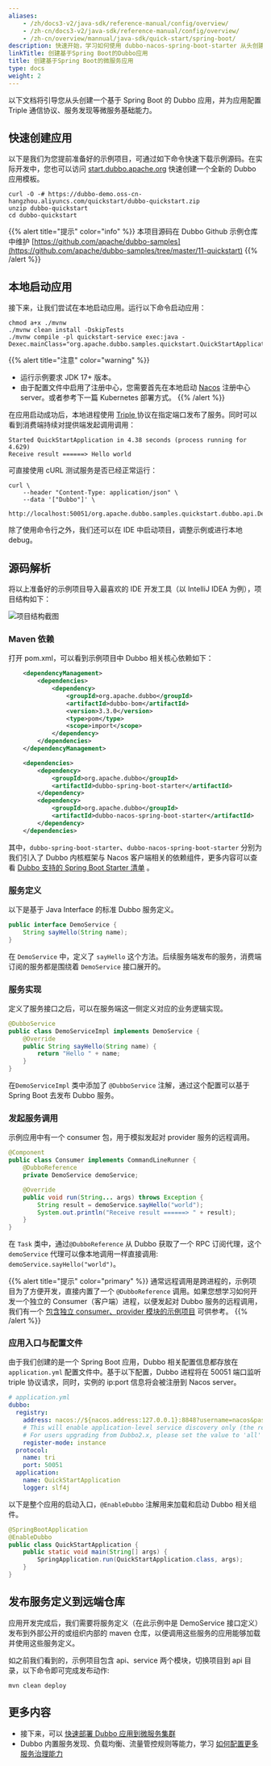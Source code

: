 ```yaml
---
aliases:
    - /zh/docs3-v2/java-sdk/reference-manual/config/overview/
    - /zh-cn/docs3-v2/java-sdk/reference-manual/config/overview/
    - /zh-cn/overview/mannual/java-sdk/quick-start/spring-boot/
description: 快速开始，学习如何使用 dubbo-nacos-spring-boot-starter 从头创建基于一个基于Spring Boot的Dubbo应用。
linkTitle: 创建基于Spring Boot的Dubbo应用
title: 创建基于Spring Boot的微服务应用
type: docs
weight: 2
---
```


以下文档将引导您从头创建一个基于 Spring Boot 的 Dubbo 应用，并为应用配置 Triple 通信协议、服务发现等微服务基础能力。

## 快速创建应用
以下是我们为您提前准备好的示例项目，可通过如下命令快速下载示例源码。在实际开发中，您也可以访问 [start.dubbo.apache.org](/zh-cn/overview/mannual/java-sdk/tasks/develop/springboot/#创建项目) 快速创建一个全新的 Dubbo 应用模板。

```shell
curl -O -# https://dubbo-demo.oss-cn-hangzhou.aliyuncs.com/quickstart/dubbo-quickstart.zip
unzip dubbo-quickstart
cd dubbo-quickstart
````
{{% alert title="提示" color="info" %}}
本项目源码在 Dubbo Github 示例仓库中维护 [https://github.com/apache/dubbo-samples](https://github.com/apache/dubbo-samples/tree/master/11-quickstart)
{{% /alert %}}

## 本地启动应用
接下来，让我们尝试在本地启动应用。运行以下命令启动应用：

```shell
chmod a+x ./mvnw
./mvnw clean install -DskipTests
./mvnw compile -pl quickstart-service exec:java -Dexec.mainClass="org.apache.dubbo.samples.quickstart.QuickStartApplication"
```

{{% alert title="注意" color="warning" %}}
* 运行示例要求 JDK 17+ 版本。
* 由于配置文件中启用了注册中心，您需要首先在本地启动 <a href="/zh-cn/overview/reference/integrations/nacos/" target="_blank_">Nacos</a> 注册中心 server。或者参考下一篇 Kubernetes 部署方式。
{{% /alert %}}

在应用启动成功后，本地进程使用 <a href="overview/mannual/java-sdk/tasks/protocols/triple" target="_blank_">Triple </a>协议在指定端口发布了服务。同时可以看到消费端持续对提供端发起调用调用：

```text
Started QuickStartApplication in 4.38 seconds (process running for 4.629)
Receive result ======> Hello world
```

可直接使用 cURL 测试服务是否已经正常运行：

```shell
curl \
    --header "Content-Type: application/json" \
    --data '["Dubbo"]' \
    http://localhost:50051/org.apache.dubbo.samples.quickstart.dubbo.api.DemoService/sayHello/
```

除了使用命令行之外，我们还可以在 IDE 中启动项目，调整示例或进行本地 debug。

## 源码解析
将以上准备好的示例项目导入最喜欢的 IDE 开发工具（以 IntelliJ IDEA 为例），项目结构如下：

<img style="max-width:400px;height:auto;" alt="项目结构截图" src="/imgs/v3/quickstart/samples.jpg"/>

### Maven 依赖
打开 pom.xml，可以看到示例项目中 Dubbo 相关核心依赖如下：

```xml
    <dependencyManagement>
        <dependencies>
            <dependency>
                <groupId>org.apache.dubbo</groupId>
                <artifactId>dubbo-bom</artifactId>
                <version>3.3.0</version>
                <type>pom</type>
                <scope>import</scope>
            </dependency>
        </dependencies>
    </dependencyManagement>

    <dependencies>
        <dependency>
            <groupId>org.apache.dubbo</groupId>
            <artifactId>dubbo-spring-boot-starter</artifactId>
        </dependency>
        <dependency>
            <groupId>org.apache.dubbo</groupId>
            <artifactId>dubbo-nacos-spring-boot-starter</artifactId>
        </dependency>
    </dependencies>
```

其中，`dubbo-spring-boot-starter`、`dubbo-nacos-spring-boot-starter` 分别为我们引入了 Dubbo 内核框架与 Nacos 客户端相关的依赖组件，更多内容可以查看 [Dubbo 支持的 Spring Boot Starter 清单](/zh-cn/overview/mannual/java-sdk/reference-manual/config/spring/spring-boot/#starter列表) 。

### 服务定义

以下是基于 Java Interface 的标准 Dubbo 服务定义。

```java
public interface DemoService {
    String sayHello(String name);
}
```

在 `DemoService` 中，定义了 `sayHello` 这个方法。后续服务端发布的服务，消费端订阅的服务都是围绕着 `DemoService` 接口展开的。

### 服务实现

定义了服务接口之后，可以在服务端这一侧定义对应的业务逻辑实现。

```java
@DubboService
public class DemoServiceImpl implements DemoService {
    @Override
    public String sayHello(String name) {
        return "Hello " + name;
    }
}
```

在`DemoServiceImpl` 类中添加了 `@DubboService` 注解，通过这个配置可以基于 Spring Boot 去发布 Dubbo 服务。

### 发起服务调用
示例应用中有一个 consumer 包，用于模拟发起对 provider 服务的远程调用。

```java
@Component
public class Consumer implements CommandLineRunner {
    @DubboReference
    private DemoService demoService;

    @Override
    public void run(String... args) throws Exception {
        String result = demoService.sayHello("world");
        System.out.println("Receive result ======> " + result);
    }
}
```

在 `Task` 类中，通过`@DubboReference` 从 Dubbo 获取了一个 RPC 订阅代理，这个 `demoService` 代理可以像本地调用一样直接调用: `demoService.sayHello("world")`。

{{% alert title="提示" color="primary" %}}
通常远程调用是跨进程的，示例项目为了方便开发，直接内置了一个 `@DubboReference` 调用。如果您想学习如何开发一个独立的 Consumer（客户端）进程，以便发起对 Dubbo 服务的远程调用，我们有一个 <a target="_blank" href="https://github.com/apache/dubbo-samples/tree/master/1-basic/dubbo-samples-spring-boot">包含独立 consumer、provider 模块的示例项目</a> 可供参考。
{{% /alert %}}

### 应用入口与配置文件

由于我们创建的是一个 Spring Boot 应用，Dubbo 相关配置信息都存放在 `application.yml` 配置文件中。基于以下配置，Dubbo 进程将在 50051 端口监听 triple 协议请求，同时，实例的 ip:port 信息将会被注册到 Nacos server。

```yaml
# application.yml
dubbo:
  registry:
    address: nacos://${nacos.address:127.0.0.1}:8848?username=nacos&password=nacos
	# This will enable application-level service discovery only (the recommended service discovery method for Dubbo3).
	# For users upgrading from Dubbo2.x, please set the value to 'all' for smooth migration.
    register-mode: instance
  protocol:
    name: tri
    port: 50051
  application:
    name: QuickStartApplication
    logger: slf4j
```

以下是整个应用的启动入口，`@EnableDubbo` 注解用来加载和启动 Dubbo 相关组件。

```java
@SpringBootApplication
@EnableDubbo
public class QuickStartApplication {
    public static void main(String[] args) {
        SpringApplication.run(QuickStartApplication.class, args);
    }
}
```

## 发布服务定义到远端仓库

应用开发完成后，我们需要将服务定义（在此示例中是 DemoService 接口定义）发布到外部公开的或组织内部的 maven 仓库，以便调用这些服务的应用能够加载并使用这些服务定义。

如之前我们看到的，示例项目包含 api、service 两个模块，切换项目到 api 目录，以下命令即可完成发布动作:

```shell
mvn clean deploy
```

## 更多内容
- 接下来，可以 [快速部署 Dubbo 应用到微服务集群](../deploy/)
- Dubbo 内置服务发现、负载均衡、流量管控规则等能力，学习 [如何配置更多服务治理能力](/zh-cn/overview/mannual/java-sdk/tasks/service-discovery/)
